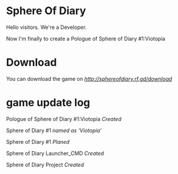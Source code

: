 # Sphere Of Diary
Hello visitors. We're a Developer.

Now I'm finally to create a Pologue of Sphere of Diary #1:Viotopia

# Download

You can download the game on *http://sphereofdiary.rf.gd/download*

# game update log
Pologue of Sphere of Diary #1:Viotopia *Created*

Sphere of Diary #1 *named as 'Viotopia'*

Sphere of Diary #1 *Planed*

Sphere of Diary Launcher_CMD *Created*

Sphere of Diary Project *Created*
